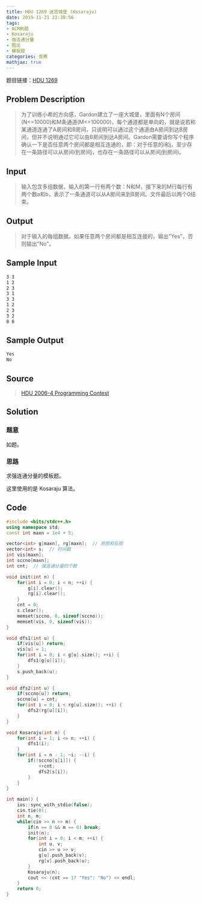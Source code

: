 ```yaml
---
title: HDU 1269 迷宫城堡 (Kosaraju)
date: 2019-11-21 22:30:56
tags:
- ACM刷题
- Kosaraju
- 强连通分量
- 图论
- 模板题
categories: 竞赛
mathjax: true
---
```


题目链接：[HDU 1269](http://acm.hdu.edu.cn/showproblem.php?pid=1269)

## Problem Description

> 为了训练小希的方向感，Gardon建立了一座大城堡，里面有N个房间(N<=10000)和M条通道(M<=100000)，每个通道都是单向的，就是说若称某通道连通了A房间和B房间，只说明可以通过这个通道由A房间到达B房间，但并不说明通过它可以由B房间到达A房间。Gardon需要请你写个程序确认一下是否任意两个房间都是相互连通的，即：对于任意的i和j，至少存在一条路径可以从房间i到房间j，也存在一条路径可以从房间j到房间i。

<!--more-->

## Input

> 输入包含多组数据，输入的第一行有两个数：N和M，接下来的M行每行有两个数a和b，表示了一条通道可以从A房间来到B房间。文件最后以两个0结束。

## Output

> 对于输入的每组数据，如果任意两个房间都是相互连接的，输出"Yes"，否则输出"No"。

## Sample Input

```markdown
3 3
1 2
2 3
3 1
3 3
1 2
2 3
3 2
0 0
```

## Sample Output

```markdown
Yes
No
```

## Source

> [HDU 2006-4 Programming Contest](http://acm.hdu.edu.cn/search.php?field=problem&key=HDU+2006-4+Programming+Contest+&source=1&searchmode=source)

## Solution

### 题意

如题。

### 思路

求强连通分量的模板题。

这里使用的是 Kosaraju 算法。

## Code

```cpp
#include <bits/stdc++.h>
using namespace std;
const int maxn = 1e4 + 5;

vector<int> g[maxn], rg[maxn];  // 原图和反图
vector<int> s;  // 时间戳
int vis[maxn];
int sccno[maxn];
int cnt;  // 强连通分量的个数

void init(int n) {
    for(int i = 0; i < n; ++i) {
        g[i].clear();
        rg[i].clear();
    }
    cnt = 0;
    s.clear();
    memset(sccno, 0, sizeof(sccno));
    memset(vis, 0, sizeof(vis));
}

void dfs1(int u) {
    if(vis[u]) return;
    vis[u] = 1;
    for(int i = 0; i < g[u].size(); ++i) {
        dfs1(g[u][i]);
    }
    s.push_back(u);
}

void dfs2(int u) {
    if(sccno[u]) return;
    sccno[u] = cnt;
    for(int i = 0; i < rg[u].size(); ++i) {
        dfs2(rg[u][i]);
    }
}

void Kosaraju(int n) {
    for(int i = 1; i <= n; ++i) {
        dfs1(i);
    }
    for(int i = n - 1; ~i; --i) {
        if(!sccno[s[i]]) {
            ++cnt;
            dfs2(s[i]);
        }
    }
}

int main() {
    ios::sync_with_stdio(false);
    cin.tie(0);
    int n, m;
    while(cin >> n >> m) {
        if(n == 0 && m == 0) break;
        init(n);
        for(int i = 0; i < m; ++i) {
            int u, v;
            cin >> u >> v;
            g[u].push_back(v);
            rg[v].push_back(u);
        }
        Kosaraju(n);
        cout << (cnt == 1? "Yes": "No") << endl;
    }
    return 0;
}
```